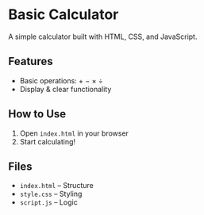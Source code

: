 # Basic Calculator

A simple calculator built with HTML, CSS, and JavaScript.

## Features

- Basic operations: + − × ÷
- Display & clear functionality

## How to Use

1. Open `index.html` in your browser
2. Start calculating!

## Files

- `index.html` – Structure  
- `style.css` – Styling  
- `script.js` – Logic
